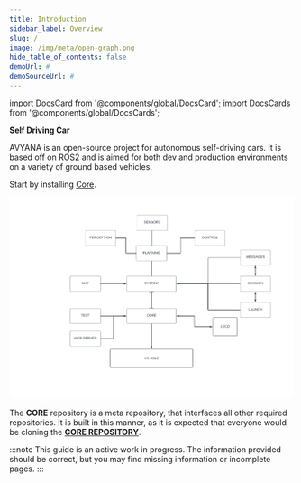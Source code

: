 ```yaml
---
title: Introduction
sidebar_label: Overview
slug: /
image: /img/meta/open-graph.png
hide_table_of_contents: false
demoUrl: #
demoSourceUrl: #
---
```


import DocsCard from '@components/global/DocsCard';
import DocsCards from '@components/global/DocsCards';

<head>
  <title>Self Driving Car - Introduction </title>
    <style>{` :root { --doc-item-container-width:55rem; } `}</style>    
</head>

**Self Driving Car**

AVYANA is an open-source project for autonomous self-driving cars. It is based off on ROS2 and is aimed for both dev and production environments on a variety of ground based vehicles.

Start by installing [Core](https://github.com/Avyana-Tech/core).

![Architecture](./assets/architecture.png)

The **CORE** repository is a meta repository, that interfaces all other required repositories. It is built in this manner, as it is expected that everyone would be cloning the **[CORE REPOSITORY](https://github.com/Avyana-Tech/core)**.

:::note
This guide is an active work in progress. The information provided should be correct, but you may find missing information or incomplete pages.
:::

